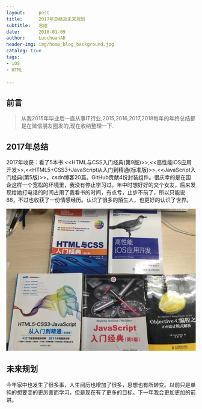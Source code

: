 ```yaml
---
layout:     post
title:      2017年总结及未来规划
subtitle:   总结
date:       2018-01-09
author:     LuochuanAD
header-img: img/home_blog_background.jpg
catalog: true
tags:
- iOS 
- HTML

---
```


## 前言

>从我2015年毕业后一直从事IT行业,2015,2016,2017,2018每年的年终总结都是在微信朋友圈发的,现在收纳整理一下.


## 2017年总结

2017年收获：看了5本书:<<HTML与CSS入门经典(第9版)>>,<<高性能iOS应用开发>>,<<HTML5+CSS3+JavaScript从入门到精通(标准版)>>,<<JavaScript入门经典(第5版)>>。csdn博客20篇。GitHub贡献4份封装组件。很庆幸的是在国企这样一个宽松的环境里，我没有停止学习过。年中时想好好的交个女友，后来发现给她打电话的时间占用了我看书的时间，有点亏，止步不前了，所以只能说88，不过也收获了一份情感经历。认识了很多的陌生人，也更好的认识了世界。

![](https://raw.githubusercontent.com/LuochuanAD/BlogSourceImage/master/BlogSourceImage/BlogSourceImages/WechatIMG13.jpeg)


## 未来规划

今年家中也发生了很多事，人生阅历也增加了很多，思想也有所转变。以前只是单纯的想要变的更厉害而学习，但是现在有了更多的目标。下一年我会更加更加的前进。




